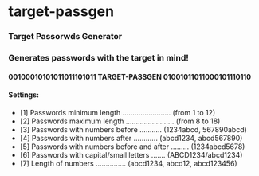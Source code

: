 # target-passgen


### Target Passorwds Generator
### Generates passwords with the target in mind!


####   00100010101011011101011  TARGET-PASSGEN  01001011011000101110110


#### Settings:


* [1] Passwords minimum length ........................ (from 1 to 12)
* [2] Passwords maximum length ........................ (from 8 to 18)
* [3] Passwords with numbers before ........... (1234abcd, 567890abcd)
* [4] Passwords with numbers after ............ (abcd1234, abcd567890)
* [5] Passwords with numbers before and after ......... (1234abcd5678)
* [6] Passwords with capital/small letters ....... (ABCD1234/abcd1234)
* [7] Length of numbers ............... (abcd1234, abcd12, abcd123456)
